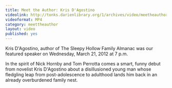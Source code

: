 ```yaml
---
title: Meet the Author: Kris D'Agostino
videolink: http://tonks.darienlibrary.org/1/archives/video/meetheauthor/20120321_kris_dagostino.m4v
videoformat: MP4
category: meettheauthor
layout: video
published: yes
---
```


Kris D'Agostino, author of The Sleepy Hollow Family Almanac was our featured speaker on Wednesday, March 21, 2012 at 7 p.m.

In the spirit of Nick Hornby and Tom Perrotta comes a smart, funny debut from novelist Kris D'Agostino about a disillusioned young man whose fledgling leap from post-adolescence to adulthood lands him back in an already overburdened family nest.